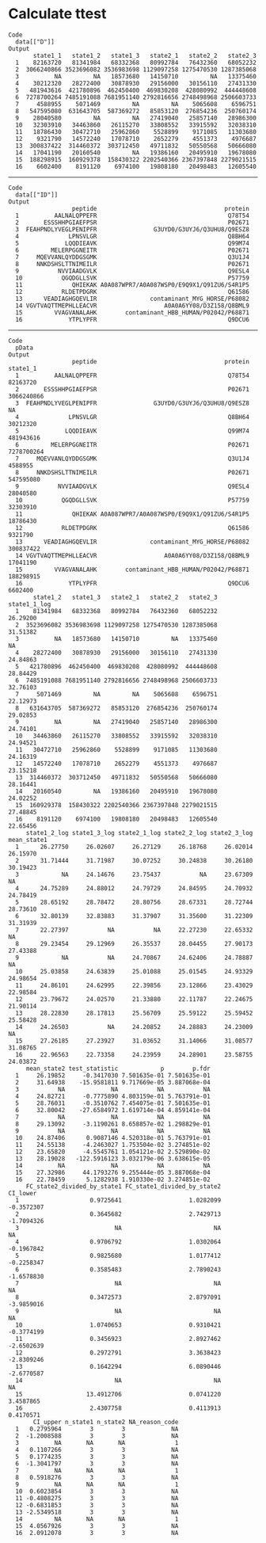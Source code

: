 # Calculate ttest 

    Code
      data[["D"]]
    Output
           state1_1   state1_2   state1_3   state2_1   state2_2   state2_3
      1    82163720   81341984   68332368   80992784   76432360   68052232
      2  3066240866 3523696082 3536983698 1129097258 1275470530 1287385068
      3          NA         NA   18573680   14150710         NA   13375460
      4    30212320   28272400   30878930   29156000   30156110   27431330
      5   481943616  421780896  462450400  469830208  428080992  444448608
      6  7278700264 7485191088 7681951140 2792816656 2748498968 2506603733
      7     4588955    5071469         NA         NA    5065608    6596751
      8   547595080  631643705  587369272   85853120  276854236  250760174
      9    28040580         NA         NA   27419040   25857140   28986300
      10   32303910   34463860   26115270   33808552   33915592   32038310
      11   18786430   30472710   25962860    5528899    9171085   11303680
      12    9321790   14572240   17078710    2652279    4551373    4976687
      13  300837422  314460372  303712450   49711832   50550568   50666080
      14   17041190   20160540         NA   19386160   20495910   19678080
      15  188298915  160929378  158430322 2202540366 2367397848 2279021515
      16    6602400    8191120    6974100   19808180   20498483   12605540

---

    Code
      data[["ID"]]
    Output
                      peptide                                    protein
      1          AALNALQPPEFR                                     Q78T54
      2       ESSSHHPGIAEFPSR                                     P02671
      3  FEAHPNDLYVEGLPENIPFR                G3UYD0/G3UYJ6/Q3UHU8/Q9ESZ8
      4              LPNSVLGR                                     Q8BH64
      5             LQQDIEAVK                                     Q99M74
      6         MELERPGGNEITR                                     P02671
      7     MQEVVANLQYDDGSGMK                                     Q3U1J4
      8     NNKDSHSLTTNIMEILR                                     P02671
      9           NVVIAADGVLK                                     Q9ESL4
      10           QGQDGLLSVK                                     P57759
      11              QHIEKAK A0A087WPR7/A0A087WSP0/E9Q9X1/Q91ZU6/S4R1P5
      12           RLDETPDGRK                                     Q61586
      13      VEADIAGHGQEVLIR               contaminant_MYG_HORSE/P68082
      14 VGVTVAQTTMEPHLLEACVR                   A0A0A6YY08/D3Z158/Q8BML9
      15         VVAGVANALAHK        contaminant_HBB_HUMAN/P02042/P68871
      16             YTPLYPFR                                     Q9DCU6

---

    Code
      pData
    Output
                      peptide                                    protein   state1_1
      1          AALNALQPPEFR                                     Q78T54   82163720
      2       ESSSHHPGIAEFPSR                                     P02671 3066240866
      3  FEAHPNDLYVEGLPENIPFR                G3UYD0/G3UYJ6/Q3UHU8/Q9ESZ8         NA
      4              LPNSVLGR                                     Q8BH64   30212320
      5             LQQDIEAVK                                     Q99M74  481943616
      6         MELERPGGNEITR                                     P02671 7278700264
      7     MQEVVANLQYDDGSGMK                                     Q3U1J4    4588955
      8     NNKDSHSLTTNIMEILR                                     P02671  547595080
      9           NVVIAADGVLK                                     Q9ESL4   28040580
      10           QGQDGLLSVK                                     P57759   32303910
      11              QHIEKAK A0A087WPR7/A0A087WSP0/E9Q9X1/Q91ZU6/S4R1P5   18786430
      12           RLDETPDGRK                                     Q61586    9321790
      13      VEADIAGHGQEVLIR               contaminant_MYG_HORSE/P68082  300837422
      14 VGVTVAQTTMEPHLLEACVR                   A0A0A6YY08/D3Z158/Q8BML9   17041190
      15         VVAGVANALAHK        contaminant_HBB_HUMAN/P02042/P68871  188298915
      16             YTPLYPFR                                     Q9DCU6    6602400
           state1_2   state1_3   state2_1   state2_2   state2_3 state1_1_log
      1    81341984   68332368   80992784   76432360   68052232     26.29200
      2  3523696082 3536983698 1129097258 1275470530 1287385068     31.51382
      3          NA   18573680   14150710         NA   13375460           NA
      4    28272400   30878930   29156000   30156110   27431330     24.84863
      5   421780896  462450400  469830208  428080992  444448608     28.84429
      6  7485191088 7681951140 2792816656 2748498968 2506603733     32.76103
      7     5071469         NA         NA    5065608    6596751     22.12973
      8   631643705  587369272   85853120  276854236  250760174     29.02853
      9          NA         NA   27419040   25857140   28986300     24.74101
      10   34463860   26115270   33808552   33915592   32038310     24.94521
      11   30472710   25962860    5528899    9171085   11303680     24.16319
      12   14572240   17078710    2652279    4551373    4976687     23.15218
      13  314460372  303712450   49711832   50550568   50666080     28.16441
      14   20160540         NA   19386160   20495910   19678080     24.02252
      15  160929378  158430322 2202540366 2367397848 2279021515     27.48845
      16    8191120    6974100   19808180   20498483   12605540     22.65456
         state1_2_log state1_3_log state2_1_log state2_2_log state2_3_log mean_state1
      1      26.27750     26.02607     26.27129     26.18768     26.02014    26.15970
      2      31.71444     31.71987     30.07252     30.24838     30.26180    30.19423
      3            NA     24.14676     23.75437           NA     23.67309          NA
      4      24.75289     24.88012     24.79729     24.84595     24.70932    24.78419
      5      28.65192     28.78472     28.80756     28.67331     28.72744    28.73610
      6      32.80139     32.83883     31.37907     31.35600     31.22309    31.31939
      7      22.27397           NA           NA     22.27230     22.65332          NA
      8      29.23454     29.12969     26.35537     28.04455     27.90173    27.43388
      9            NA           NA     24.70867     24.62406     24.78887          NA
      10     25.03858     24.63839     25.01088     25.01545     24.93329    24.98654
      11     24.86101     24.62995     22.39856     23.12866     23.43029    22.98584
      12     23.79672     24.02570     21.33880     22.11787     22.24675    21.90114
      13     28.22830     28.17813     25.56709     25.59122     25.59452    25.58428
      14     24.26503           NA     24.20852     24.28883     24.23009          NA
      15     27.26185     27.23927     31.03652     31.14066     31.08577    31.08765
      16     22.96563     22.73358     24.23959     24.28901     23.58755    24.03872
         mean_state2 test_statistic            p        p.fdr
      1     26.19852     -0.3417030 7.501635e-01 7.501635e-01
      2     31.64938    -15.9581811 9.717669e-05 3.887068e-04
      3           NA             NA           NA           NA
      4     24.82721     -0.7775890 4.803159e-01 5.763791e-01
      5     28.76031     -0.3510762 7.454075e-01 7.501635e-01
      6     32.80042    -27.6584972 1.619714e-04 4.859141e-04
      7           NA             NA           NA           NA
      8     29.13092     -3.1190261 8.658857e-02 1.298829e-01
      9           NA             NA           NA           NA
      10    24.87406      0.9087146 4.520318e-01 5.763791e-01
      11    24.55138     -4.2463027 1.753504e-02 3.274851e-02
      12    23.65820     -4.5545761 1.054121e-02 2.529890e-02
      13    28.19028   -122.5916123 3.032179e-06 3.638615e-05
      14          NA             NA           NA           NA
      15    27.32986     44.1793276 9.255444e-05 3.887068e-04
      16    22.78459      5.1282938 1.910330e-02 3.274851e-02
         FC_state2_divided_by_state1 FC_state1_divided_by_state2   CI_lower
      1                    0.9725641                   1.0282099 -0.3572307
      2                    0.3645682                   2.7429713 -1.7094326
      3                           NA                          NA         NA
      4                    0.9706792                   1.0302064 -0.1967842
      5                    0.9825680                   1.0177412 -0.2258347
      6                    0.3585483                   2.7890243 -1.6578830
      7                           NA                          NA         NA
      8                    0.3472573                   2.8797091 -3.9859016
      9                           NA                          NA         NA
      10                   1.0740653                   0.9310421 -0.3774199
      11                   0.3456923                   2.8927462 -2.6502639
      12                   0.2972791                   3.3638423 -2.8309246
      13                   0.1642294                   6.0890446 -2.6770587
      14                          NA                          NA         NA
      15                  13.4912706                   0.0741220  3.4587865
      16                   2.4307758                   0.4113913  0.4170571
           CI_upper n_state1 n_state2 NA_reason_code
      1   0.2795964        3        3             NA
      2  -1.2008588        3        3             NA
      3          NA       NA       NA              1
      4   0.1107266        3        3             NA
      5   0.1774235        3        3             NA
      6  -1.3041797        3        3             NA
      7          NA       NA       NA              1
      8   0.5918276        3        3             NA
      9          NA       NA       NA              1
      10  0.6023854        3        3             NA
      11 -0.4808275        3        3             NA
      12 -0.6831853        3        3             NA
      13 -2.5349518        3        3             NA
      14         NA       NA       NA              1
      15  4.0567926        3        3             NA
      16  2.0912078        3        3             NA

